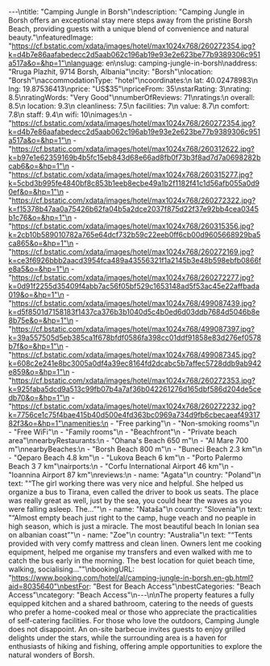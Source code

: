 ---\ntitle: "Camping Jungle in Borsh"\ndescription: "Camping Jungle in Borsh offers an exceptional stay mere steps away from the pristine Borsh Beach, providing guests with a unique blend of convenience and natural beauty."\nfeaturedImage: "https://cf.bstatic.com/xdata/images/hotel/max1024x768/260272354.jpg?k=d4b7e86aafabedecc2d5aab062c196ab19e93e2e623be77b9389306c951a517a&o=&hp=1"\nlanguage: en\nslug: camping-jungle-in-borsh\naddress: "Rruga Plazhit, 9714 Borsh, Albania"\ncity: "Borsh"\nlocation: "Borsh"\naccommodationType: "hotel"\ncoordinates:\n  lat: 40.02478983\n  lng: 19.87536413\nprice: "US$35"\npriceFrom: 35\nstarRating: 3\nrating: 8.5\nratingWords: "Very Good"\nnumberOfReviews: 71\nratings:\n  overall: 8.5\n  location: 9.3\n  cleanliness: 7.5\n  facilities: 7\n  value: 8.7\n  comfort: 7.8\n  staff: 9.4\n  wifi: 10\nimages:\n  - "https://cf.bstatic.com/xdata/images/hotel/max1024x768/260272354.jpg?k=d4b7e86aafabedecc2d5aab062c196ab19e93e2e623be77b9389306c951a517a&o=&hp=1"\n  - "https://cf.bstatic.com/xdata/images/hotel/max1024x768/260312622.jpg?k=b97e1e62359169b4b5fc15eb843d68e66ad8fb0f73b3f8ad7d7a0698282bcab6&o=&hp=1"\n  - "https://cf.bstatic.com/xdata/images/hotel/max1024x768/260315277.jpg?k=5cbd3b995fe4840bf8c853b1eeb8ecbe49a1b2f1182f41c1d56afb055a0d90ef&o=&hp=1"\n  - "https://cf.bstatic.com/xdata/images/hotel/max1024x768/260272322.jpg?k=f15378b47aa0a75426b62fa04b5a2dce2037f875d22f37e92bb4cea0345b1c76&o=&hp=1"\n  - "https://cf.bstatic.com/xdata/images/hotel/max1024x768/260315356.jpg?k=2cb10b589010782a765e64dcf732b59c22eeb0ff6cb00d9605668929ba5ca865&o=&hp=1"\n  - "https://cf.bstatic.com/xdata/images/hotel/max1024x768/260272169.jpg?k=ce3f6926bbb2aacd3954fca489a43556321f1a2145b3e48b598ebfb0866fe8a5&o=&hp=1"\n  - "https://cf.bstatic.com/xdata/images/hotel/max1024x768/260272277.jpg?k=0d91f2255d35409f4abb7ac56f05bf529c1653148ad5f53ac45e22affbada019&o=&hp=1"\n  - "https://cf.bstatic.com/xdata/images/hotel/max1024x768/499087439.jpg?k=d5f8501d7158183f1437ca376b3b1040d5c4b0ed6d03ddb7684d5046b8e8b75e&o=&hp=1"\n  - "https://cf.bstatic.com/xdata/images/hotel/max1024x768/499087397.jpg?k=39a557505d5eb385ca1f678bfdf0586fa398cc01ddf91858e83d276ef0578b7f&o=&hp=1"\n  - "https://cf.bstatic.com/xdata/images/hotel/max1024x768/499087345.jpg?k=608c2e241e8bc3005a0df4a39ec8164fd2dcabc5b7affec5728ddb9ab942e859&o=&hp=1"\n  - "https://cf.bstatic.com/xdata/images/hotel/max1024x768/260272353.jpg?k=925faba5dcd9a513c99fb07b4a7af36b042261276d165dbf586d204de5cedb70&o=&hp=1"\n  - "https://cf.bstatic.com/xdata/images/hotel/max1024x768/260272232.jpg?k=7756ce1c75f4bae415b40d500e4fd363bc0969a734d9fb6cbecaeaf4931782f3&o=&hp=1"\namenities:\n  - "Free parking"\n  - "Non-smoking rooms"\n  - "Free WiFi"\n  - "Family rooms"\n  - "Beachfront"\n  - "Private beach area"\nnearbyRestaurants:\n  - "Ohana's Beach 650 m"\n  - "Al Mare 700 m"\nnearbyBeaches:\n  - "Borsh Beach 800 m"\n  - "Buneci Beach 2.3 km"\n  - "Qeparo Beach 4.8 km"\n  - "Lukova Beach 6 km"\n  - "Porto Palermo Beach 3 7 km"\nairports:\n  - "Corfu International Airport 46 km"\n  - "Ioannina Airport 87 km"\nreviews:\n  - name: "Agata"\n    country: "Poland"\n    text: "“The girl working there was very nice and helpful. She helped us organize a bus to Tirana, even called the driver to book us seats. The place was really great as well, just by the sea, you could hear the waves as you were falling asleep. The...”"\n  - name: "Nataša"\n    country: "Slovenia"\n    text: "“Almost empty beach just right to the camp, huge veach and no peaple in high season, which is just a miracle. The most beautiful beach In Ionian sea on albanian coast”"\n  - name: "Zoe"\n    country: "Australia"\n    text: "“Tents provided with very comfy mattress and clean linen. Owners lent me cooking equipment, helped me organise my transfers and even walked with me to catch the bus early in the morning. The best location for quiet beach time, walking, socialising...”"\nbookingURL: "https://www.booking.com/hotel/al/camping-jungle-in-borsh.en-gb.html?aid=8035640"\nbestFor: "Best for Beach Access"\nbestCategories: "Beach Access"\ncategory: "Beach Access"\n---\n\nThe property features a fully equipped kitchen and a shared bathroom, catering to the needs of guests who prefer a home-cooked meal or those who appreciate the practicalities of self-catering facilities. For those who love the outdoors, Camping Jungle does not disappoint. An on-site barbecue invites guests to enjoy grilled delights under the stars, while the surrounding area is a haven for enthusiasts of hiking and fishing, offering ample opportunities to explore the natural wonders of Borsh.